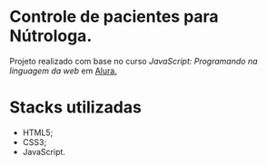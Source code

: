 
# Controle de pacientes para Nútrologa.

Projeto realizado com base no curso *JavaScript: Programando na linguagem da web* em <a href="https://alura.com.br" > Alura. </a>
# Stacks utilizadas
- HTML5;
- CSS3;
- JavaScript.
